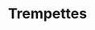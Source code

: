 ---
title: "Trempettes"
description: "Ail ~ Ranch ~ Crème sure ~ César"
price_s: "1½"
price_m: ""
price_l: ""
price_xl: ""
weight: "18"
---